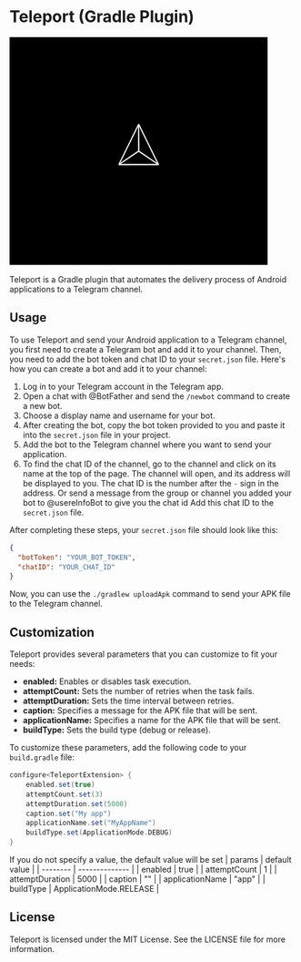 

# Teleport (Gradle Plugin)


<img src="https://github.com/Mohsenabn78/teleport/blob/main/resource/logo.gif" alt="Teleport Logo" width="90%" height="400">

Teleport is a Gradle plugin that automates the delivery process of Android applications to a Telegram channel.

## Usage

To use Teleport and send your Android application to a Telegram channel, you first need to create a Telegram bot and add it to your channel. Then, you need to add the bot token and chat ID to your `secret.json` file. Here's how you can create a bot and add it to your channel:

1. Log in to your Telegram account in the Telegram app.
2. Open a chat with @BotFather and send the `/newbot` command to create a new bot.
3. Choose a display name and username for your bot.
4. After creating the bot, copy the bot token provided to you and paste it into the `secret.json` file in your project.
5. Add the bot to the Telegram channel where you want to send your application.
6. To find the chat ID of the channel, go to the channel and click on its name at the top of the page. The channel will open, and its address will be displayed to you. The chat ID is the number after the `-` sign in the address. Or send a message from the group or channel you added your bot to @usereInfoBot to give you the chat id Add this chat ID to the `secret.json` file.

After completing these steps, your `secret.json` file should look like this:

```json
{
  "botToken": "YOUR_BOT_TOKEN",
  "chatID": "YOUR_CHAT_ID"
}
```

Now, you can use the `./gradlew uploadApk` command to send your APK file to the Telegram channel.

## Customization

Teleport provides several parameters that you can customize to fit your needs:

- **enabled:** Enables or disables task execution.
- **attemptCount:** Sets the number of retries when the task fails.
- **attemptDuration:** Sets the time interval between retries.
- **caption:** Specifies a message for the APK file that will be sent.
- **applicationName:** Specifies a name for the APK file that will be sent.
- **buildType:** Sets the build type (debug or release).

To customize these parameters, add the following code to your `build.gradle` file:

```groovy
configure<TeleportExtension> {
    enabled.set(true)
    attemptCount.set(3)
    attemptDuration.set(5000)
    caption.set("My app")
    applicationName.set("MyAppName")
    buildType.set(ApplicationMode.DEBUG)
}
```

If you do not specify a value, the default value will be set
| params | default value |
| -------- | -------------- |
| enabled  | true           |
| attemptCount | 1 |
| attemptDuration | 5000 |
| caption | "" |
| applicationName | "app" |
| buildType | ApplicationMode.RELEASE |


## License

Teleport is licensed under the MIT License. See the LICENSE file for more information.
